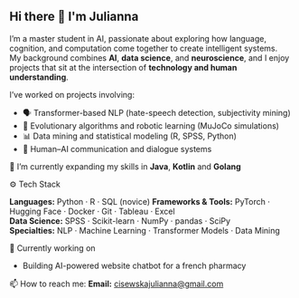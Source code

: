 ## Hi there 👋  I'm Julianna 

I’m a master student in AI, passionate about exploring how language, cognition, and computation come together to create intelligent systems.  
My background combines **AI**, **data science**, and **neuroscience**, and I enjoy projects that sit at the intersection of **technology and human understanding**. 

I’ve worked on projects involving:  
- 🗣️ Transformer-based NLP (hate-speech detection, subjectivity mining)  
- 🤖 Evolutionary algorithms and robotic learning (MuJoCo simulations)  
- 📊 Data mining and statistical modeling (R, SPSS, Python)  
- 💬 Human–AI communication and dialogue systems  

🌱 I’m currently expanding my skills in **Java**, **Kotlin** and **Golang**

⚙️ Tech Stack  

**Languages:** Python · R · SQL (novice)
**Frameworks & Tools:** PyTorch · Hugging Face · Docker · Git · Tableau · Excel  
**Data Science:** SPSS · Scikit-learn · NumPy · pandas · SciPy  
**Specialties:** NLP · Machine Learning · Transformer Models · Data Mining   

🔭 Currently working on

- Building AI-powered website chatbot for a french pharmacy

📫 How to reach me: 
 **Email:** cisewskajulianna@gmail.com  
